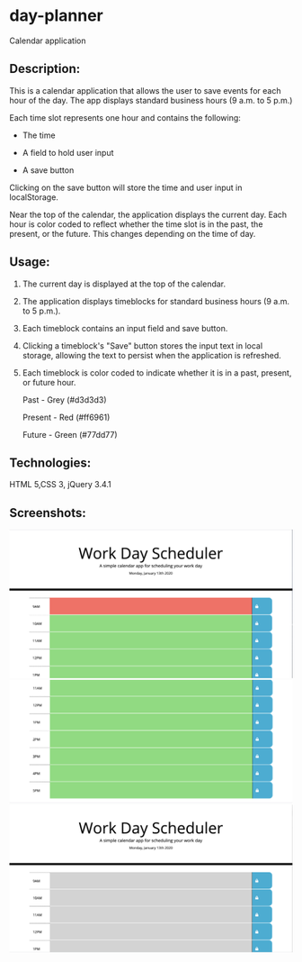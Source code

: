 # day-planner
Calendar application

## Description:

This is a calendar application that allows the user to save events for each hour of the day. The app displays standard business hours (9 a.m. to 5 p.m.)

Each time slot represents one hour and contains the following:

- The time

- A field to hold user input

- A save button

Clicking on the save button will store the time and user input in localStorage.

Near the top of the calendar, the application displays the current day. Each hour is color coded to reflect whether the time slot is in the past, the present, or the future. This changes depending on the time of day.

 

## Usage:

1. The current day is displayed at the top of the calendar.

2. The application displays timeblocks for standard business hours (9 a.m. to 5 p.m.).

3.  Each timeblock contains an input field and save button.

4. Clicking a timeblock's "Save" button stores the input text in local storage, allowing the text to persist when the application is refreshed.

5. Each timeblock is color coded to indicate whether it is in a past, present, or future hour.

    Past - Grey (#d3d3d3)

    Present - Red (#ff6961)

    Future - Green (#77dd77)

 

## Technologies:

HTML 5,CSS 3, jQuery 3.4.1

 

## Screenshots:

![ ](DayPlanner1.png)
![ ](DayPlanner2.png)
![ ](DayPlanner3.png)
